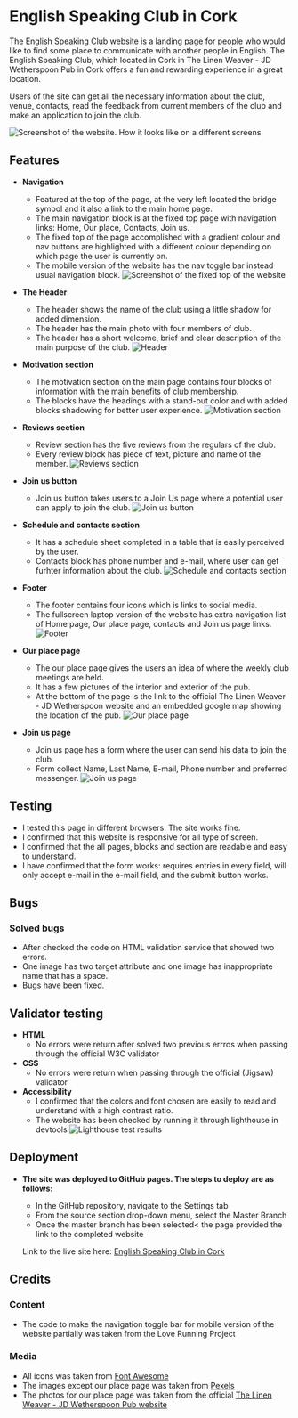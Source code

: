 # English Speaking Club in Cork
The English Speaking Club website is a landing page for people who would like to find some place to communicate with another people in English.
The English Speaking Club, which located in Cork in The Linen Weaver - JD Wetherspoon Pub in Cork offers a fun and rewarding experience in a great location.

Users of the site can get all the necessary information about the club, venue, contacts, read the feedback from current members of the club and make an application to join the club.

![Screenshot of the website. How it looks like on a different screens](assets/images/How%20am%20I%20look%20like.png)

## Features
- __Navigation__
  - Featured at the top of the page, at the very left located the bridge symbol and it also a link to the main home page.
  - The main navigation block is at the fixed top page with navigation links: Home, Our place, Contacts, Join us.
  - The fixed top of the page accomplished with a gradient colour and nav buttons are highlighted with a different colour depending on which page the user is currently on.
  - The mobile version of the website has the nav toggle bar instead usual navigation block.
![Screenshot of the fixed top of the website](assets/images/navigation_block.png)
- __The Header__
  - The header shows the name of the club using a little shadow for added dimension.
  - The header has the main photo with four members of club.
  - The header has a short welcome, brief and clear description of the main purpose of the club.
![Header](assets/images/Header_section.png)

- __Motivation section__
  - The motivation section on the main page contains four blocks of information with the main benefits of club membership.
  - The blocks have the headings with a stand-out color and with added blocks shadowing for better user experience.
![Motivation section](assets/images/Join_us_section.png)

- __Reviews section__
  - Review section has the five reviews from the regulars of the club.
  - Every review block has piece of text, picture and name of the member.
![Reviews section](assets/images/Reviews.png)

- __Join us button__
  - Join us button takes users to a Join Us page where a potential user can apply to join the club.
![Join us button](assets/images/join_us_button.png)

- __Schedule and contacts section__
  - It has a schedule sheet completed in a table that is easily perceived by the user.
  - Contacts block has phone number and e-mail, where user can get furhter information about the club.
![Schedule and contacts section](assets/images/schedule_and_contacts.png)
- __Footer__
  - The footer contains four icons which is links to social media.
  - The fullscreen laptop version of the website has extra navigation list of Home page, Our place page, contacts and Join us page links.
![Footer](assets/images/Footer.png)

- __Our place page__
  - The our place page gives the users an idea of where the weekly club meetings are held.
  - It has a few pictures of the interior and exterior of the pub.
  - At the bottom of the page is the link to the official The Linen Weaver - JD Wetherspoon website and an embedded google map showing the location of the pub.
![Our place page](assets/images/Pub.png)

- __Join us page__
  - Join us page has a form where the user can send his data to join the club.
  - Form collect Name, Last Name, E-mail, Phone number and preferred messenger.
![Join us page](assets/images/join_us_page.png)

## Testing 
- I tested this page in different browsers. The site works fine.
- I confirmed that this website is responsive for all type of screen.
- I confirmed that the all pages, blocks and section are readable and easy to understand.
- I have confirmed that the form works: requires entries in every field, will only accept e-mail in the e-mail field, and the submit button works.

## Bugs
### Solved bugs
- After checked the code on HTML validation service that showed two errors.
- One image has two target attribute and one image has inappropriate name that has a space.
- Bugs have been fixed.

## Validator testing
- __HTML__
  - No errors were return after solved two previous errros when passing through the official W3C validator
- __CSS__
  - No errors were return when passing through the official (Jigsaw) validator
- __Accessibility__
  - I confirmed that the colors and font chosen are easily to read and understand with a high contrast ratio.
  - The website has been checked by running it through lighthouse in devtools
![Lighthouse test results](assets/images/lighthouse_results.png)

## Deployment
- __The site was deployed to GitHub pages. The steps to deploy are as follows:__
  - In the GitHub repository, navigate to the Settings tab
  - From the source section drop-down menu, select the Master Branch
  - Once the master branch has been selected< the page provided the link to the completed website

  Link to the live site here: [English Speaking Club in Cork](https://dionismaximus.github.io/Speaking-Club/index.html/)

## Credits
### Content
- The code to make the navigation toggle bar for mobile version of the website partially was taken from the Love Running Project
### Media
- All icons was taken from [Font Awesome](https://fontawesome.com/)
- The images except our place page was taken from [Pexels](https://pexels.com/)
- The photos for our place page was taken from the official [The Linen Weaver - JD Wetherspoon Pub website](https://www.jdwetherspoon.com/pubs/all-pubs/republic-of-ireland/county-cork/the-linen-weaver-cork/)
